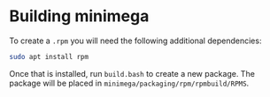 # Building minimega

To create a ``.rpm`` you will need the following additional dependencies:

```bash
sudo apt install rpm
```

Once that is installed, run ``build.bash`` to create a new package.
The package will be placed in ``minimega/packaging/rpm/rpmbuild/RPMS``.
